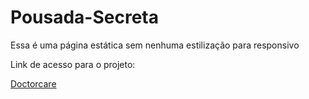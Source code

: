 # Pousada-Secreta

Essa é uma página estática sem nenhuma estilização para responsivo

Link de acesso para o projeto:

<a href="https://taupe-taiyaki-6d73d1.netlify.app" target="_blank">Doctorcare</a>
